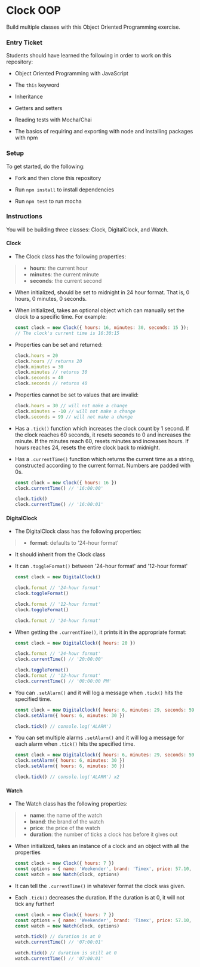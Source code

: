 # Clock OOP

Build multiple classes with this Object Oriented Programming exercise.


### Entry Ticket

Students should have learned the following in order to work on this repository:

* Object Oriented Programming with JavaScript

* The `this` keyword

* Inheritance

* Getters and setters

* Reading tests with Mocha/Chai

* The basics of requiring and exporting with node and installing packages with npm


### Setup

To get started, do the following:

* Fork and then clone this repository

* Run `npm install` to install dependencies

* Run `npm test` to run mocha


### Instructions

You will be building three classes: Clock, DigitalClock, and Watch.

#### Clock

* The Clock class has the following properties:

> - **hours**: the current hour
> - **minutes**: the current minute
> - **seconds**: the current second

* When initialized, should be set to midnight in 24 hour format. That is, 0 hours, 0 minutes, 0 seconds.

* When initialized, takes an optional object which can manually set the clock to a specific time. For example:

  ```javascript
  const clock = new Clock({ hours: 16, minutes: 30, seconds: 15 });
  // The clock's current time is 16:30:15
  ```

* Properties can be set and returned:

  ```js
  clock.hours = 20
  clock.hours // returns 20
  clock.minutes = 30
  clock.minutes // returns 30
  clock.seconds = 40
  clock.seconds // returns 40
  ```

* Properties cannot be set to values that are invalid:

  ```js
  clock.hours = 30 // will not make a change
  clock.minutes = -10 // will not make a change
  clock.seconds = 99 // will not make a change
  ```

* Has a `.tick()` function which increases the clock count by 1 second. If the clock reaches 60 seconds, it resets seconds to 0 and increases the minute. If the minutes reach 60, resets minutes and increases hours. If hours reaches 24, resets the entire clock back to midnight.

* Has a `.currentTime()` function which returns the current time as a string, constructed according to the current format. Numbers are padded with 0s.

  ```javascript
  const clock = new Clock({ hours: 16 })
  clock.currentTime() // '16:00:00'

  clock.tick()
  clock.currentTime() // '16:00:01'
  ```

#### DigitalClock

* The DigitalClock class has the following properties:

> - **format**: defaults to '24-hour format'

* It should inherit from the Clock class

* It can `.toggleFormat()` between '24-hour format' and '12-hour format'

  ```javascript
  const clock = new DigitalClock()

  clock.format // '24-hour format'
  clock.toggleFormat()

  clock.format // '12-hour format'
  clock.toggleFormat()

  clock.format // '24-hour format'
  ```

* When getting the `.currentTime()`, it prints it in the appropriate format:

  ```js
  const clock = new DigitalClock({ hours: 20 })

  clock.format // '24-hour format'
  clock.currentTime() // '20:00:00'

  clock.toggleFormat()
  clock.format // '12-hour format'
  clock.currentTime() // '08:00:00 PM'
  ```

* You can `.setAlarm()` and it will log a message when `.tick()` hits the specified time.

  ```js
  const clock = new DigitalClock({ hours: 6, minutes: 29, seconds: 59 })
  clock.setAlarm({ hours: 6, minutes: 30 })

  clock.tick() // console.log('ALARM')
  ```

* You can set multiple alarms `.setAlarm()` and it will log a message for each alarm when `.tick()` hits the specified time.

  ```js
  const clock = new DigitalClock({ hours: 6, minutes: 29, seconds: 59 })
  clock.setAlarm({ hours: 6, minutes: 30 })
  clock.setAlarm({ hours: 6, minutes: 30 })

  clock.tick() // console.log('ALARM') x2
  ```

#### Watch

* The Watch class has the following properties:

> - **name**: the name of the watch
> - **brand**: the brand of the watch
> - **price**: the price of the watch
> - **duration**: the number of ticks a clock has before it gives out

* When initialized, takes an instance of a clock and an object with all the properties

  ```javascript
  const clock = new Clock({ hours: 7 })
  const options = { name: 'Weekender', brand: 'Timex', price: 57.10, duration: 10 }
  const watch = new Watch(clock, options)
  ```

* It can tell the `.currentTime()` in whatever format the clock was given.

* Each `.tick()` decreases the duration. If the duration is at 0, it will not tick any further!

  ```javascript
  const clock = new Clock({ hours: 7 })
  const options = { name: 'Weekender', brand: 'Timex', price: 57.10, duration: 1 }
  const watch = new Watch(clock, options)

  watch.tick() // duration is at 0
  watch.currentTime() // '07:00:01'

  watch.tick() // duration is still at 0
  watch.currentTime() // '07:00:01'
  ```
